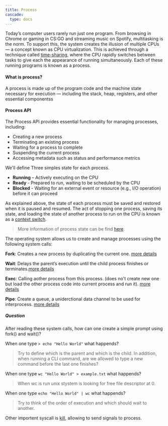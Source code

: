 ```yaml
---
title: Process
cascade:
  type: docs
---
```


Today’s computer users rarely run just one program. From browsing in Chrome or
gaming in CS:GO and streaming music on Spotify, multitasking is the norm. To
support this, the system creates the illusion of multiple CPUs — a concept known
as CPU virtualization. This is achieved through a technique called
[time-sharing](https://www.geeksforgeeks.org/operating-systems/time-sharing-operating-system/),
where the CPU rapidly switches between tasks to give each the appearance of
running simultaneously. Each of these running programs is known as a process.

#### What is process?

A process is made up of the program code and the machine state necessary for
execution — including the stack, heap, registers, and other essential
componentss

#### Process API

The Process API provides essential functionality for managing processes,
including:

- Creating a new process
- Terminating an existing process
- Waiting for a process to complete
- Suspending the current process
- Accessing metadata such as status and performance metrics

We'll define Three simples state for each process.

- **Running** – Actively executing on the CPU
- **Ready** - Prepared to run, waiting to be scheduled by the CPU
- **Blocked** - Waiting for an external event or resource (e.g., I/O operation)
  before it can proceed

As explained above, the state of each process must be saved and restored when it
is paused and resumed. The act of stopping one process, saving its state, and
loading the state of another process to run on the CPU is known as a
[context switch](https://en.wikipedia.org/wiki/Context_switch).

> More information of process state can be find [here](TODO).

The operating system allows us to create and manage processes using the
following system calls:

**Fork**: Creates a new process by duplicating the current one.
[more details](https://man7.org/linux/man-pages/man2/fork.2.html)

**Wait**: Delays the parent’s execution until the child process finishes or
terminates.[more details](https://man7.org/linux/man-pages/man2/wait.2.html)

**Exec**: Calling aother process from this process. (does no't create new one
but load the other process code into current process and run it).
[more details](https://man7.org/linux/man-pages/man3/exec.3.html)

**Pipe**: Create a queue, a uniderctional data channel to be used for
interprocess. [more details](https://man7.org/linux/man-pages/man2/pipe.2.html)

##### Question

After reading these system calls, how can one create a simple prompt using
fork() and wait()?

When one type `> echo "Hello World"` what happends?

> Try to define which is the parent and which is the child. In addition, when
> running a CLI command, are we allowed to type a new command before the last
> one finishes?

When one type `wc "Hello World" > example.txt` what happends?

> When wc is run unix stystem is looking for free file descriptor at 0.

When one type `echo "Hello World" | wc` what happends?

> Try to think of the order of execution and which should wait to another.

Other importent syscall is
[kill](https://man7.org/linux/man-pages/man2/kill.2.html), allowing to send
signals to process.
